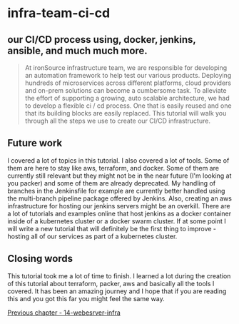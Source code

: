 # infra-team-ci-cd

## our CI/CD process using, docker, jenkins, ansible, and much much more.

> At ironSource infrastructure team, we are responsible for developing an automation framework to help test our various products.
Deploying hundreds of microservices across different platforms, cloud providers and on-prem solutions can become a cumbersome
task. To alleviate the effort of supporting a growing, auto scalable architecture, we had to develop a flexible ci / cd process. One that is easily reused and one that its building blocks are easily replaced. 
This tutorial will walk you through all the steps we use to create our CI/CD infrastructure. 

## Future work

I covered a lot of topics in this tutorial. I also covered a lot of tools. Some of them are here to stay like aws, terraform, and docker. 
Some of them are currently still relevant but they might not be in the near future (I'm looking at you packer)
and some of them are already deprecated. 
My handling of branches in the Jenkinsfile for example are currently better handled using the multi-branch pipeline package offered by Jenkins.
Also, creating an aws infrastructure for hosting our jenkins servers might be an overkill. 
There are a lot of tutorials and examples online that host jenkins as a docker container inside of a kubernetes cluster or a docker swarm cluster.
If at some point I will write a new tutorial that will definitely be the first thing to improve - hosting all of our services as part of a kubernetes cluster. 


## Closing words

This tutorial took me a lot of time to finish. 
I learned a lot during the creation of this tutorial about terraform, packer, aws and basically all the tools I covered. It has been an amazing journey and I hope that if you are
reading this and you got this far you might feel the same way.

[Previous chapter - 14-webesrver-infra](https://github.com/ironSource/ci-cd-from-scratch/tree/master/src/tutorial/14-webesrver-infra) 
